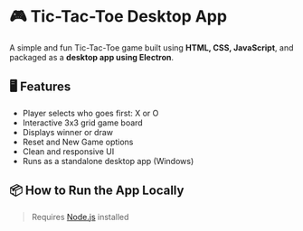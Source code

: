 # 🎮 Tic-Tac-Toe Desktop App

A simple and fun Tic-Tac-Toe game built using **HTML, CSS, JavaScript**, and packaged as a **desktop app using Electron**.

## 🖥️ Features

- Player selects who goes first: X or O
- Interactive 3x3 grid game board
- Displays winner or draw
- Reset and New Game options
- Clean and responsive UI
- Runs as a standalone desktop app (Windows)


## 📦 How to Run the App Locally

> Requires [Node.js](https://nodejs.org/) installed

